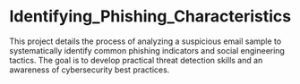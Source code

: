 # Identifying_Phishing_Characteristics
This project details the process of analyzing a suspicious email sample to systematically identify common phishing indicators and social engineering tactics. The goal is to develop practical threat detection skills and an awareness of cybersecurity best practices.
